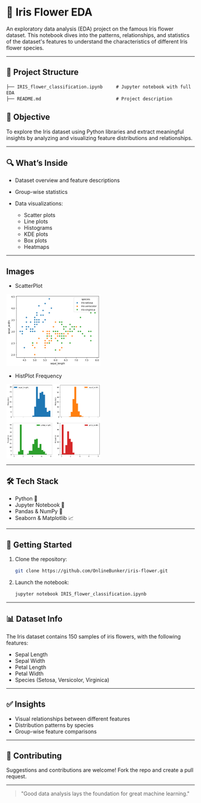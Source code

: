 # 🌸 Iris Flower EDA

An exploratory data analysis (EDA) project on the famous Iris flower dataset. This notebook dives into the patterns, relationships, and statistics of the dataset's features to understand the characteristics of different Iris flower species.

---

## 📂 Project Structure

```
├── IRIS_flower_classification.ipynb     # Jupyter notebook with full EDA
├── README.md                            # Project description
```

## 📌 Objective

To explore the Iris dataset using Python libraries and extract meaningful insights by analyzing and visualizing feature distributions and relationships.

---

## 🔍 What’s Inside

* Dataset overview and feature descriptions
* Group-wise statistics
* Data visualizations:

  * Scatter plots
  * Line plots
  * Histograms
  * KDE plots
  * Box plots
  * Heatmaps

---

## Images
* ScatterPlot
<img src="images/image1.png" width="50%"/>

* HistPlot Frequency 
<img src="images/image2.png" width="50%" />

---

## 🛠️ Tech Stack

* Python 🐍
* Jupyter Notebook 📓
* Pandas & NumPy 🧮
* Seaborn & Matplotlib 📈

---

## 🚀 Getting Started

1. Clone the repository:

   ```bash
   git clone https://github.com/OnlineBunker/iris-flower.git
   ```

2. Launch the notebook:

   ```bash
   jupyter notebook IRIS_flower_classification.ipynb
   ```

---

## 📊 Dataset Info

The Iris dataset contains 150 samples of iris flowers, with the following features:

* Sepal Length
* Sepal Width
* Petal Length
* Petal Width
* Species (Setosa, Versicolor, Virginica)

---

## ✅ Insights

* Visual relationships between different features
* Distribution patterns by species
* Group-wise feature comparisons

---

## 🤝 Contributing

Suggestions and contributions are welcome! Fork the repo and create a pull request.

---

> "Good data analysis lays the foundation for great machine learning."
